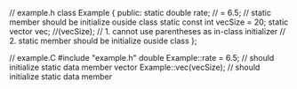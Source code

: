 // example.h
class Example {
public:
  static double rate; // = 6.5;
  // static member should be initialize ouside class
  static const int vecSize = 20;
  static vector<double> vec; //(vecSize);
  // 1. cannot use parentheses as in-class initializer
  // 2. static member should be initialize ouside class
};

// example.C
#include "example.h"
double Example::rate = 6.5;
// should initialize static data member
vector<double> Example::vec(vecSize);
// should initialize static data member
